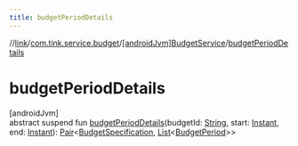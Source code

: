 ```yaml
---
title: budgetPeriodDetails
---
```

//[link](../../../index.html)/[com.tink.service.budget](../index.html)/[[androidJvm]BudgetService](index.html)/[budgetPeriodDetails](budget-period-details.html)



# budgetPeriodDetails



[androidJvm]\
abstract suspend fun [budgetPeriodDetails](budget-period-details.html)(budgetId: [String](https://kotlinlang.org/api/latest/jvm/stdlib/kotlin/-string/index.html), start: [Instant](https://developer.android.com/reference/kotlin/java/time/Instant.html), end: [Instant](https://developer.android.com/reference/kotlin/java/time/Instant.html)): [Pair](https://kotlinlang.org/api/latest/jvm/stdlib/kotlin/-pair/index.html)&lt;[BudgetSpecification](../../com.tink.model.budget/index.html#1357535401%2FClasslikes%2F-812656150), [List](https://kotlinlang.org/api/latest/jvm/stdlib/kotlin.collections/-list/index.html)&lt;[BudgetPeriod](../../com.tink.model.budget/index.html#406477269%2FClasslikes%2F-812656150)&gt;&gt;




